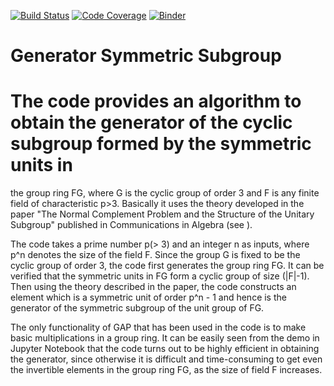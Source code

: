 [![Build Status](https://travis-ci.org/Surwalia/generatorsymmetricsubgroup.svg?branch=master)](https://travis-ci.org/Surwalia/generatorsymmetricsubgroup)
[![Code Coverage](https://codecov.io/github/Surwalia/units/coverage.svg?branch=master&token=)](https://codecov.io/gh/Surwalia/generatorsymmetricsubgroup)
[![Binder](https://mybinder.org/badge.svg)](https://mybinder.org/v2/gh/Surwalia/generatorsymmetricsubgroup/master)


# Generator Symmetric Subgroup

# The code provides an algorithm to obtain the generator of the cyclic subgroup formed by the symmetric units in 
the group ring FG, where G is the cyclic group of order 3 and F is any finite field of characteristic p>3. Basically it uses the theory developed in the paper "The Normal Complement Problem and the Structure of the Unitary Subgroup" published in Communications in Algebra (see ). 

The code takes a prime number p(> 3) and an integer n as inputs, where p^n denotes the size of the field F. Since the group G is fixed to be the cyclic group of order 3, the code first generates the group ring FG. It can be verified that the symmetric units in FG form a cyclic group of size (|F|-1). Then using the theory described in the paper, the code constructs an element which is a symmetric unit of order p^n - 1 and hence is the generator of the symmetric subgroup of the unit group of FG.

The only functionality of GAP that has been used in the code is to make basic multiplications in a group ring. It can be easily seen from the demo in Jupyter Notebook that the code turns out to be highly efficient in obtaining the generator, since otherwise it is difficult and time-consuming to get even the invertible elements in the group ring FG, as the size of field F increases.
